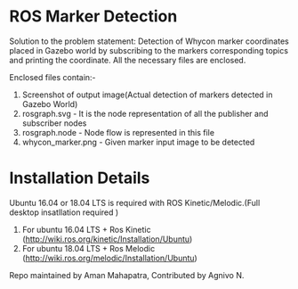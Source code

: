 # ROS Marker Detection
Solution to the problem statement: Detection of Whycon marker coordinates placed in Gazebo world by subscribing to the markers corresponding topics and printing the coordinate.
All the necessary files are enclosed.

Enclosed files contain:-

1. Screenshot of output image(Actual detection of markers detected in Gazebo World)
2. rosgraph.svg - It is the node representation of all the publisher and subscriber nodes
3. rosgraph.node - Node flow is represented in this file 
4. whycon_marker.png - Given marker input image to be detected

# Installation Details

Ubuntu 16.04 or 18.04 LTS is required with ROS
Kinetic/Melodic.(Full desktop insatllation required )

1. For ubuntu 16.04 LTS + Ros Kinetic
(http://wiki.ros.org/kinetic/Installation/Ubuntu)
2. For ubuntu 18.04 LTS + Ros Melodic
(http://wiki.ros.org/melodic/Installation/Ubuntu)

Repo maintained by Aman Mahapatra, 
Contributed by Agnivo N.
